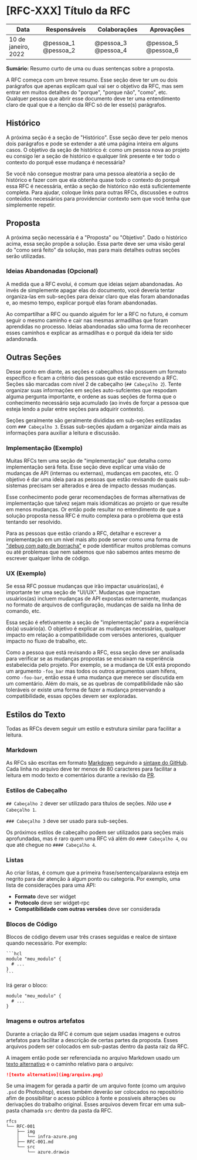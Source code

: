 # [RFC-XXX] Título da RFC

| Data                | Responsáveis        | Colaborações        | Aprovações          |
|---------------------|---------------------|---------------------|---------------------|
| 10 de janeiro, 2022 | @pessoa_1 @pessoa_2 | @pessoa_3 @pessoa_4 | @pessoa_5 @pessoa_6 |

**Sumário:** Resumo curto de uma ou duas sentenças sobre a proposta.

A RFC começa com um breve resumo. Esse seção deve ter um ou dois parágrafos que
apenas explicam qual vai ser o objetivo da RFC, mas sem entrar em muitos
detalhes do "porque", "porque não", "como", etc. Qualquer pessoa que abrir esse
documento deve ter uma entendimento claro de qual que é a itenção da RFC só de
ler esse(s) parágrafos.

## Histórico

A próxima seção é a seção de "Histórico". Esse seção deve ter pelo menos dois
parágrafos e pode se extender a até uma página inteira em alguns casos. O
objetivo da seção de histórico é: como um pessoa nova ao projeto eu consigo ler
a seção de histórico e qualquer link presente e ter todo o contexto do porquê
esse mudança é necessária?

Se você não consegue mostrar para uma pessoa aleatória a seção de histórico e
fazer com que ela obtenha quase todo o contexto do porquê essa RFC é
necessária, então a seção de histórico não está suficientemente completa. Para
ajudar, coloque links para outras RFCs, discussões e outros conteúdos
necessários para providenciar contexto sem que você tenha que simplemente
repetir.

## Proposta

A próxima seção necessária é a "Proposta" ou "Objetivo". Dado o histórico
acima, essa seção propõe a solução. Essa parte deve ser uma visão geral do
"como será feito" da solução, mas para mais detalhes outras seções serão
utilizadas.

### Ideias Abandonadas (Opcional)

A medida que a RFC evolui, é comum que ideias sejam abandonadas. Ao invés de
simplemente apagar elas do documento, você deveria tentar organiza-las em
sub-seções para deixar claro que elas foram abandonadas e, ao mesmo tempo,
explicar porquê elas foram abandonadas.

Ao compartilhar a RFC ou quando alguém for ler a RFC no futuro, é comum seguir
o mesmo caminho e cair nas mesmas armadilhas que foram aprendidas no processo.
Ideias abandonadas são uma forma de reconhecer esses caminhos e explicar as
armadilhas e o porquê da ideia ter sido adandonada.

## Outras Seções

Desse ponto em diante, as seções e cabeçalhos não possuem um formato específico
e ficam a critério das pessoas que estão escrevendo a RFC. Seções são marcadas
com nível 2 de cabeçalho (`## Cabeçalho 2`). Tente organizar suas informações
em seções auto-sufcientes que respodam alguma pergunta importante, e ordene as
suas seções de forma que o conhecimento necessário seja acumulado (ao invés de
forçar a pessoa que esteja lendo a pular entre seções para adquirir contexto).

Seções geralmente são geralmente divididas em sub-seções estilizadas com
`### Cabeçalho 3`. Essas sub-seções ajudam a organizar ainda mais as
informações para auxiliar a leitura e discussão.

### Implementação (Exemplo)

Muitas RFCs tem uma seção de "implementação" que detalha como implementação
será feita. Esse seção deve explicar uma visão de mudanças de API (internas ou
externas), mudanças em pacotes, etc. O objetivo é dar uma ideia para as pessoas
que estão revisando de quais sub-sistemas precisam ser alterados e área de
impacto dessas mudanças.

Esse conhecimento pode gerar recomendações de formas alternativas de
implementação que talvez sejam mais idiomáticas ao projeto or que resulte em
menos mudanças. Or então pode resultar no entendimento de que a solução
proposta nessa RFC é muito complexa para o problema que está tentando ser
resolvido.

Para as pessoas que estão criando a RFC, detalhar e escrever a implementação em
um nível mais alto pode server como uma forma de
["debug com pato de borracha"][wiki_pato] e pode identificar muitos problemas
comuns ou até problemas que nem sabemos que não sabemos antes mesmo de escrever
qualquer linha de código.

### UX (Exemplo)

Se essa RFC possue mudanças que irão impactar usuários(as), é importante ter
uma seção de "UI/UX". Mudanças que impactam usuários(as) incluem mudanças de
API expostas externamente, mudanças no formato de arquivos de configuração,
mudanças de saída na linha de comando, etc.

Essa seção é efetivamente a seção de "implementação" para a experiência do(a)
usuário(a). O objetivo é explicar as mudanças necessárias, qualquer impacto em
relação a compatibilidade com versões anteriores, qualquer impacto no fluxo de
trabalho, etc.

Como a pessoa que está revisando a RFC, essa seção deve ser analisada para
verificar se as mudanças propostas se encaixam na experiência estabelecida pelo
projeto. Por exemplo, se a mudança de UX está propondo um argumento `-foo_bar`
mas todos os outros argumentos usam hífens, como `-foo-bar`, então essa é uma
mudança que merece ser discutida em um comentário. Além do mais, se as quebras
de compatibilidade não são toleráveis or existe uma forma de fazer a mudança
preservando a compatibilidade, essas opções devem ser exploradas.

## Estilos do Texto

Todas as RFCs devem seguir um estilo e estrutura similar para facilitar a
leitura.

### Markdown

As RFCs são escritas em formato [Markdown][md] seguindo a
[sintaxe do GitHub][gh_md]. Cada linha no arquivo deve ter menos de 80
caracteres para facilitar a leitura em modo texto e comentários durante a
revisão da [PR][glossario_pr].

### Estilos de Cabeçalho

`## Cabeçalho 2` dever ser utilizado para títulos de seções. _Não_ use
`# Cabeçalho 1`.

`### Cabeçalho 3` deve ser usado para sub-seções.

Os próximos estilos de cabeçalho podem ser utilizados para seções mais
aprofundadas, mas é raro quem uma RFC vá além do `#### Cabeçalho 4`, ou que até
chegue no `#### Cabeçalho 4`.

### Listas

Ao criar listas, é comum que a primeira frase/sentença/paralavra esteja em
negrito para dar atenção à algum ponto ou categoria. Por exemplo, uma lista de
considerações para uma API:

- **Formato** deve ser widget
- **Protocolo** deve ser widget-rpc
- **Compatibilidade com outras versões** deve ser considerada

### Blocos de Código

Blocos de código devem usar três crases seguidas e realce de sintaxe quando
necessário. Por exemplo:

    ```hcl
    module "meu_modulo" {
      # ...
    }
    ```

Irá gerar o bloco:

```hcl
module "meu_modulo" {
  # ...
}
```

### Imagens e outros artefatos

Durante a criação da RFC é comum que sejam usadas imagens e outros artefatos
para facilitar a descrição de certas partes da proposta. Esses arquivos podem
ser colocados em sub-pastas dentro da pasta raíz da RFC.

A imagem então pode ser referenciada no arquivo Markdown usado um [texto
alternativo][alt_text] e o caminho relativo para o arquivo:

```md
![texto alternativo](img/arquivo.png)
```

Se uma imagem for gerada a partir de um arquivo fonte (como um arquivo `.psd`
do Photoshop), esses também deverão ser colocados no repositório afim de
possibilitar o acesso público à fonte e possíveis alterações ou derivações do
trabalho original. Esses arquivos devem fircar em uma sub-pasta chamada `src`
dentro da pasta da RFC.

```
rfcs
└── RFC-001
    ├── img
    │   └── infra-azure.png
    ├── RFC-001.md
    └── src
        └── azure.drawio
```

[alt_text]: https://www.ufrgs.br/acessibilidadedigital/atributo-alt/
[wiki_pato]: https://pt.wikipedia.org/wiki/Debug_com_Pato_de_Borracha
[gh_md]: https://docs.github.com/pt/get-started/writing-on-github/getting-started-with-writing-and-formatting-on-github/basic-writing-and-formatting-syntax
[glossario_pr]: https://github.com/mentoriaiac/glossario#pull-request
[md]: https://pt.wikipedia.org/wiki/Markdown
